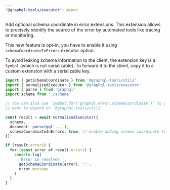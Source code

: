 ```yaml
---
'@graphql-tools/executor': minor
---
```


Add optional schema coordinate in error extensions. This extension allows to precisely identify the
source of the error by automated tools like tracing or monitoring.

This new feature is opt-in, you have to enable it using `schemaCoordinateInErrors` executor option.

To avoid leaking schema information to the client, the extension key is a `Symbol` (which is not serializable).
To forward it to the client, copy it to a custom extension with a serializable key.

```ts
import { getSchemaCoordinate } from '@graphql-tools/utils'
import { normalizedExecutor } from '@graphql-tools/executor'
import { parse } from 'graphql'
import schema from './schema'

// You can also use `Symbol.for('graphql.error.schemaCoordinate')` to get the symbol if you don't
// want to depend on `@graphql-tools/utils`

const result = await normalizedExecutor({
  schema,
  document: parse(gql`...`),
  schemaCoordinateInErrors: true, // enable adding schema coordinate to graphql errors
});

if (result.errors) {
  for (const error of result.errors) {
    console.log(
      'Error in resolver ',
      getSchemaCoordinate(error), ':',
      error.message
    )
  }
}
```
